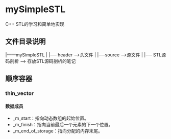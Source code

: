 # mySimpleSTL
C++ STL的学习和简单地实现
## 文件目录说明

|——mySimpleSTL
    |
    |── header         -->头文件
    |
    |──source          -->源文件
    |
    |── STL源码剖析     --> 存放STL源码剖析的笔记



## 顺序容器

### thin_vector

#### 数据成员
* _m_start：指向动态数组的起始位置。
* _m_finish：指向当前最后一个元素的下一个位置。
* _m_end_of_storage：指向分配的内存末尾。